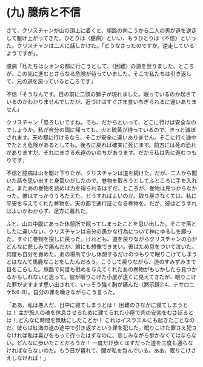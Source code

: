 # (九) 臆病と不信


さて、クリスチャンが山の頂上に着くと、順路の向こうから二人の男が道を逆走して駆け上がってきた。ひとりは〈臆病〉といい、もうひとりは〈不信〉といった。クリスチャンは二人に話しかけた。「どうなさったのですか。逆走しているようですが」。

臆病「私たちはシオンの都に行こうとして、〈困難〉の道を登りました。ところが、この先に進むとさらなる危険が待っていました。そこで私たちは引き返して、元の道を戻っているところです」

不信「そうなんです。目の前に二頭の獅子が現れました。眠っているのか起きているのかわかりませんでしたが、近づけばすぐさま食いちぎられるに違いありません」

クリスチャン「恐ろしいですね。でも、だからといって、どこに行けば安全なのでしょうか。私が自分の国に帰っても、火と硫黄が待っているので、きっと滅ぼされます。天の都に行けるなら、そこが安全に違いありません。そこに行く途中でたとえ危険があるとしても。後ろに戻れば確実に死にます。前方には死の恐れがありますが、それにまさる永遠のいのちがあります。だから私は先に進むつもりです」

不信と臆病は山を駆け下りたが、クリスチャンは道を続けた。だが、二人から聞いた話を思い出すと身震いがしたので、巻物を取ろうとしてふところに手を入れた。またあの巻物を読めば力を得られるはずだ。ところが、巻物は見つからなかった。彼はすっかりうろたえた。どうすればよいのか。取り戻さなくては、私に平安を与えてくれた巻物を。天の都で通行証になる巻物を。だが、彼はどうすればよいかわからず、途方に暮れた。

ふと、山の中腹にあった休憩所で眠ってしまったことを思い出した。そこで落としたに違いない。クリスチャンは自分の愚かな行為について神にゆるしを願った。すぐに巻物を探しに戻った。けれども、道を戻りながらクリスチャンの心がどんなに悲しみで痛んだか、誰にも想像できまい。彼はため息をついて泣いた。何度も自分を責めた。あの場所で少し休憩するだけのつもりで眠りこけてしまうとはなんて馬鹿なことをしたんだろう。こうして戻りながら、道のすみずみまで目をこらした。旅路で何度も慰めを与えてくれたあの巻物がもしかしたら見つかるかもしれないと思って。彼が眠りこけた小屋が遠くに見えてきたが、眠りこけた罪がますます思い出されて、いっそう強く胸が痛んだ（黙示録2:4、テサロニケ5:6-8）。自分の罪を嘆きながらこう言った。

「ああ、私は悪人だ、日中に寝てしまうとは！ 困難のさなかに寝てしまうとは！ 主が旅人の魂を休息させるために建てられた小屋で肉の安楽をむさぼるとは！ どんなに時間を無駄にしたことか！ これはイスラエルにも起きたことなのだ。彼らは紅海の道の途中で引き返すという罪を犯した。眠りこけた罪さえ犯さなければ私は喜びをもって行ったはずなのに、悲しみながら歩かなくてはならない。どんなに歩いたことだろうか！ 一度だけ歩くはずだった道を三度も通らなければならないのだ。もう日が暮れて、闇が私を包んでいる。ああ、眠りこけさえしなければ！」

